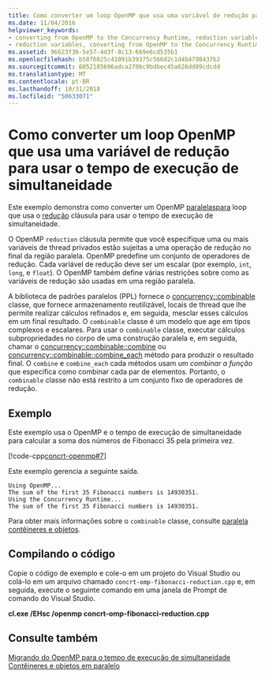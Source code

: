 ```yaml
---
title: Como converter um loop OpenMP que usa uma variável de redução para usar o tempo de execução de simultaneidade
ms.date: 11/04/2016
helpviewer_keywords:
- converting from OpenMP to the Concurrency Runtime, reduction variables
- reduction variables, converting from OpenMP to the Concurrency Runtime
ms.assetid: 96623f36-5e57-4d3f-8c13-669e6cd535b1
ms.openlocfilehash: b58f6025c41091b39375c566d2c1d4b4798437b2
ms.sourcegitcommit: 6052185696adca270bc9bdbec45a626dd89cdcdd
ms.translationtype: MT
ms.contentlocale: pt-BR
ms.lasthandoff: 10/31/2018
ms.locfileid: "50633071"
---
```

# <a name="how-to-convert-an-openmp-loop-that-uses-a-reduction-variable-to-use-the-concurrency-runtime"></a>Como converter um loop OpenMP que usa uma variável de redução para usar o tempo de execução de simultaneidade

Este exemplo demonstra como converter um OpenMP [paralelas](../../parallel/concrt/how-to-use-parallel-invoke-to-write-a-parallel-sort-routine.md#parallel)[para](../../parallel/openmp/reference/for-openmp.md) loop que usa o [redução](../../parallel/openmp/reference/reduction.md) cláusula para usar o tempo de execução de simultaneidade.

O OpenMP `reduction` cláusula permite que você especifique uma ou mais variáveis de thread privados estão sujeitas a uma operação de redução no final da região paralela. OpenMP predefine um conjunto de operadores de redução. Cada variável de redução deve ser um escalar (por exemplo, `int`, `long`, e `float`). O OpenMP também define várias restrições sobre como as variáveis de redução são usadas em uma região paralela.

A biblioteca de padrões paralelos (PPL) fornece o [concurrency::combinable](../../parallel/concrt/reference/combinable-class.md) classe, que fornece armazenamento reutilizável, locais de thread que lhe permite realizar cálculos refinados e, em seguida, mesclar esses cálculos em um final resultado. O `combinable` classe é um modelo que age em tipos complexos e escalares. Para usar o `combinable` classe, executar cálculos subpropriedades no corpo de uma construção paralela e, em seguida, chamar o [concurrency::combinable::combine](reference/combinable-class.md#combine) ou [concurrency::combinable::combine_each](reference/combinable-class.md#combine_each) método para produzir o resultado final. O `combine` e `combine_each` cada métodos usam um *combinar a função* que especifica como combinar cada par de elementos. Portanto, o `combinable` classe não está restrito a um conjunto fixo de operadores de redução.

## <a name="example"></a>Exemplo

Este exemplo usa o OpenMP e o tempo de execução de simultaneidade para calcular a soma dos números de Fibonacci 35 pela primeira vez.

[!code-cpp[concrt-openmp#7](../../parallel/concrt/codesnippet/cpp/convert-an-openmp-loop-that-uses-a-reduction-variable_1.cpp)]

Este exemplo gerencia a seguinte saída.

```Output
Using OpenMP...
The sum of the first 35 Fibonacci numbers is 14930351.
Using the Concurrency Runtime...
The sum of the first 35 Fibonacci numbers is 14930351.
```

Para obter mais informações sobre o `combinable` classe, consulte [paralela contêineres e objetos](../../parallel/concrt/parallel-containers-and-objects.md).

## <a name="compiling-the-code"></a>Compilando o código

Copie o código de exemplo e cole-o em um projeto do Visual Studio ou colá-lo em um arquivo chamado `concrt-omp-fibonacci-reduction.cpp` e, em seguida, execute o seguinte comando em uma janela de Prompt de comando do Visual Studio.

**cl.exe /EHsc /openmp concrt-omp-fibonacci-reduction.cpp**

## <a name="see-also"></a>Consulte também

[Migrando do OpenMP para o tempo de execução de simultaneidade](../../parallel/concrt/migrating-from-openmp-to-the-concurrency-runtime.md)<br/>
[Contêineres e objetos em paralelo](../../parallel/concrt/parallel-containers-and-objects.md)


